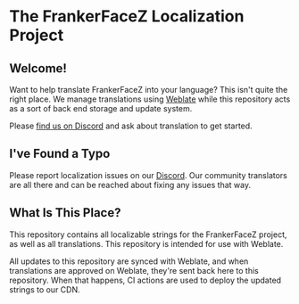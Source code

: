 # The FrankerFaceZ Localization Project

## Welcome!

Want to help translate FrankerFaceZ into your language? This isn't quite the
right place. We manage translations using [Weblate](https://weblate.frankerfacez.com/)
while this repository acts as a sort of back end storage and update system.

Please [find us on Discord](https://discord.gg/UrAkGhT) and ask about
translation to get started.


## I've Found a Typo

Please report localization issues on our [Discord](https://discord.gg/UrAkGhT).
Our community translators are all there and can be reached about fixing any
issues that way.


## What Is This Place?

This repository contains all localizable strings for the FrankerFaceZ project,
as well as all translations. This repository is intended for use with Weblate.

All updates to this repository are synced with Weblate, and when translations
are approved on Weblate, they're sent back here to this repository. When that
happens, CI actions are used to deploy the updated strings to our CDN.


